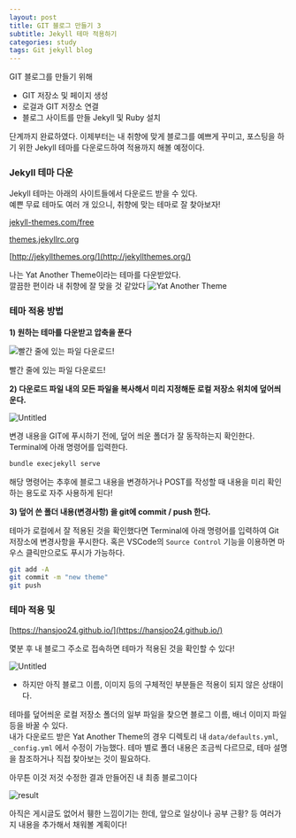 ```yaml
---
layout: post
title: GIT 블로그 만들기 3
subtitle: Jekyll 테마 적용하기
categories: study
tags: Git jekyll blog
---
```


GIT 블로그를 만들기 위해   
- GIT 저장소 및 페이지 생성
- 로걸과 GIT 저장소 연결
- 블로그 사이트를 만들 Jekyll 및 Ruby 설치    
  
단계까지 완료하였다. 이제부터는 내 취향에 맞게 블로그를 예쁘게 꾸미고, 포스팅을 하기 위한
Jekyll 테마를 다운로드하여 적용까지 해볼 예정이다. 

### Jekyll 테마 다운   
Jekyll 테마는 아래의 사이트들에서 다운로드 받을 수 있다.   
예쁜 무료 테마도 여러 개 있으니, 취향에 맞는 테마로 잘 찾아보자!  

[jekyll-themes.com/free](https://jekyll-themes.com/free/)

[themes.jekyllrc.org](http://themes.jekyllrc.org/)

[http://jekyllthemes.org/](http://jekyllthemes.org/)
  
나는 Yat Another Theme이라는 테마를 다운받았다.   
깔끔한 편이라 내 취향에 잘 맞을 것 같았다
![Yat Another Theme ](https://s3.us-west-2.amazonaws.com/secure.notion-static.com/e5897a74-120e-45f2-b626-3d23e2a92440/Untitled.png?X-Amz-Algorithm=AWS4-HMAC-SHA256&X-Amz-Content-Sha256=UNSIGNED-PAYLOAD&X-Amz-Credential=AKIAT73L2G45EIPT3X45%2F20230105%2Fus-west-2%2Fs3%2Faws4_request&X-Amz-Date=20230105T051013Z&X-Amz-Expires=86400&X-Amz-Signature=e62d2235e50e4f4322ab9c9c634018d835f6ffd2c95e9fd7f56530f93d5a8835&X-Amz-SignedHeaders=host&response-content-disposition=filename%3D%22Untitled.png%22&x-id=GetObject "Yat Another Theme" )

### 테마 적용 방법

**1)  원하는 테마를 다운받고 압축을 푼다**

![빨간 줄에 있는 파일 다운로드! ](https://s3.us-west-2.amazonaws.com/secure.notion-static.com/7b85147b-d865-42e5-97f4-ab49621f1ed1/Untitled.png?X-Amz-Algorithm=AWS4-HMAC-SHA256&X-Amz-Content-Sha256=UNSIGNED-PAYLOAD&X-Amz-Credential=AKIAT73L2G45EIPT3X45%2F20230105%2Fus-west-2%2Fs3%2Faws4_request&X-Amz-Date=20230105T051847Z&X-Amz-Expires=86400&X-Amz-Signature=1d64ee1ed3ae09379251793036fffe9223972547739c3cc40030d23875917509&X-Amz-SignedHeaders=host&response-content-disposition=filename%3D%22Untitled.png%22&x-id=GetObject)


빨간 줄에 있는 파일 다운로드! 

**2)  다운로드 파일 내의 모든 파일을 복사해서 미리 지정해둔 로컬 저장소 위치에 덮어씌운다.**


![Untitled](https://s3.us-west-2.amazonaws.com/secure.notion-static.com/f64f800e-24cb-48d0-9ed2-ad9b5669242f/Untitled.png?X-Amz-Algorithm=AWS4-HMAC-SHA256&X-Amz-Content-Sha256=UNSIGNED-PAYLOAD&X-Amz-Credential=AKIAT73L2G45EIPT3X45%2F20230105%2Fus-west-2%2Fs3%2Faws4_request&X-Amz-Date=20230105T051907Z&X-Amz-Expires=86400&X-Amz-Signature=472e83c295c851802d11d9dae485be9586d5b2a2e5bfc065f17e84a24d751d70&X-Amz-SignedHeaders=host&response-content-disposition=filename%3D%22Untitled.png%22&x-id=GetObject)
  
변경 내용을 GIT에 푸시하기 전에, 덮어 씌운 폴더가 잘 동작하는지 확인한다. Terminal에 아래 명령어를 입력한다.
```bash
bundle execjekyll serve
```  
해당 명령어는 추후에 블로그 내용을 변경하거나 POST를 작성할 때 내용을 미리 확인하는 용도로 자주 사용하게 된다!  
  
**3)  덮어 쓴 폴더 내용(변경사항) 을 git에 commit / push 한다.**

테마가 로컬에서 잘 적용된 것을 확인했다면 Terminal에 아래 명령어를 입력하여 Git 저장소에 변경사항을 푸시한다. 혹은 VSCode의 `Source Control` 기능을 이용하면 마우스 클릭만으로도 푸시가 가능하다.  
```bash
git add -A
git commit -m "new theme"
git push
```
  
### 테마 적용 및 

[https://hansjoo24.github.io/](https://hansjoo24.github.io/)

몇분 후 내 블로그 주소로 접속하면 테마가 적용된 것을 확인할 수 있다! 

![Untitled](https://s3.us-west-2.amazonaws.com/secure.notion-static.com/0fe66031-bb40-49c8-9d7a-4abdc6a0105e/Untitled.png?X-Amz-Algorithm=AWS4-HMAC-SHA256&X-Amz-Content-Sha256=UNSIGNED-PAYLOAD&X-Amz-Credential=AKIAT73L2G45EIPT3X45%2F20230105%2Fus-west-2%2Fs3%2Faws4_request&X-Amz-Date=20230105T052842Z&X-Amz-Expires=86400&X-Amz-Signature=b2630b34b642deacc886f5d8e7d7154c20959494b9363e15b3a6756f79686543&X-Amz-SignedHeaders=host&response-content-disposition=filename%3D%22Untitled.png%22&x-id=GetObject)

* 하지만 아직 블로그 이름, 이미지 등의 구체적인 부분들은 적용이 되지 않은 상태이다.   
   
테마를 덮어씌운 로컬 저장소 폴더의 일부 파일을 찾으면 블로그 이름, 배너 이미지 파일 등을 바꿀 수 있다.  
내가 다운로드 받은 Yat Another Theme의 경우 디렉토리 내 `data/defaults.yml`, `_config.yml` 에서 수정이 가능했다. 테마 별로 폴더 내용은 조금씩 다르므로, 테마 설명을 참조하거나 직접 찾아보는 것이 필요하다.  
  
  아무튼 이것 저것 수정한 결과 만들어진 내 최종 블로그이다 

  ![result](https://s3.us-west-2.amazonaws.com/secure.notion-static.com/0b090358-392e-468c-91b9-1b33a7b3c835/Untitled.png?X-Amz-Algorithm=AWS4-HMAC-SHA256&X-Amz-Content-Sha256=UNSIGNED-PAYLOAD&X-Amz-Credential=AKIAT73L2G45EIPT3X45%2F20230106%2Fus-west-2%2Fs3%2Faws4_request&X-Amz-Date=20230106T030056Z&X-Amz-Expires=86400&X-Amz-Signature=5105a27126ac26bd90be6328159406339567fc9bdf16e868bcbf0b5a1a01bc99&X-Amz-SignedHeaders=host&response-content-disposition=filename%3D%22Untitled.png%22&x-id=GetObject)

  아직은 게시글도 없어서 휑한 느낌이기는 한데, 앞으로 일상이나 공부 근황? 등 여러가지 내용을 추가해서 채워볼 계획이다! 
